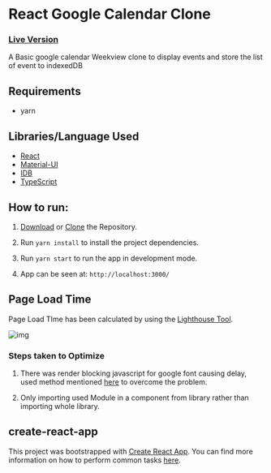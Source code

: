# React Google Calendar Clone

### [Live Version](https://sagarchoudhary96.github.io/react-google-calender-clone/)

A Basic google calendar Weekview clone to display events and store the list of event to indexedDB

## Requirements

- yarn

## Libraries/Language Used

- [React](https://reactjs.org/)
- [Material-UI](https://material-ui.com/)
- [IDB](https://github.com/jakearchibald/idb)
- [TypeScript](https://www.typescriptlang.org/)

## How to run:

1. [Download](https://github.com/sagarchoudhary96/react-google-calender-clone/archive/refs/heads/master.zip) or [Clone](https://github.com/sagarchoudhary96/react-google-calender-clone.git) the Repository.
2. Run `yarn install` to install the project dependencies.

3. Run `yarn start` to run the app in development mode.

4. App can be seen at: `http://localhost:3000/`

## Page Load Time

Page Load TIme has been calculated by using the [Lighthouse Tool](https://developers.google.com/web/tools/lighthouse).

![img](https://user-images.githubusercontent.com/16102594/121949976-bd423580-cd76-11eb-9687-661617031c3d.png)

### Steps taken to Optimize

1. There was render blocking javascript for google font causing delay, used method mentioned [here](https://pagespeedchecklist.com/asynchronous-google-fonts) to overcome the problem.

2. Only importing used Module in a component from library rather than importing whole library.

## create-react-app

This project was bootstrapped with [Create React App](https://github.com/facebookincubator/create-react-app). You can find more information on how to perform common tasks [here](https://github.com/facebook/create-react-app/blob/master/packages/cra-template/template/README.md).
